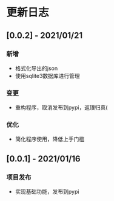 # 更新日志

## [0.0.2] - 2021/01/21

### 新增

- 格式化导出的json
- 使用sqlite3数据库进行管理

### 变更

- 重构程序，取消发布到pypi，返璞归真(

### 优化

- 简化程序使用，降低上手门槛

## [0.0.1] - 2021/01/16

### 项目发布

- 实现基础功能，发布到pypi